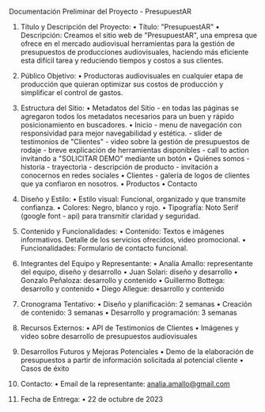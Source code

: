 Documentación Preliminar del Proyecto - PresupuestAR 

1. Título y Descripción del Proyecto: 
    • Título: "PresupuestAR" 
    • Descripción: Creamos el sitio web de "PresupuestAR", una empresa que ofrece en el mercado audiovisual herramientas para la gestión de presupuestos de producciones audiovisuales, haciendo más eficiente esta difícil tarea y reduciendo tiempos y costos a sus clientes. 

2. Público Objetivo: 
    • Productoras audiovisuales en cualquier etapa de producción que quieran optimizar sus costos de producción y simplificar el control de gastos.

3. Estructura del Sitio:
    • Metadatos del Sitio
            - en todas las páginas se agregaron todos los metadatos necesarios para un buen y rápido posicionamiento en buscadores.
    • Inicio
            - menu de navegación con responsividad para mejor navegabilidad y estética.
            - slider de testimonios de "Clientes"
            - video sobre la gestión de presupuestos de rodaje
            - breve explicación de herramientas disponibles
            - call to action invitando a "SOLICITAR DEMO" mediante un botón
    • Quiénes somos
            - historia
            - trayectoria
            - descripción de producto
            - invitación a conocernos en redes sociales
    • Clientes
            - galería de logos de clientes que ya confiaron en nosotros.
    • Productos
    • Contacto 

4. Diseño y Estilo: 
    • Estilo visual: Funcional, organizado y que transmite confianza. 
    • Colores: Negro, blanco y rojo. 
    • Tipografía: Noto Serif (google font - api) para transmitir claridad y seguridad. 
5. Contenido y Funcionalidades: 
    • Contenido: Textos e imágenes informativos. Detalle de los servicios ofrecidos, video promocional. 
    • Funcionalidades: Formulario de contacto funcional. 


6. Integrantes del Equipo y Representante: 
    • Analía Amallo: representante del equipo, diseño y desarrollo
    • Juan Solari: diseño y desarrollo
    • Gonzalo Peñaloza: desarrollo y contenido
    • Guillermo Bottega: desarrollo y contenido
    • Diego Allegue: desarrollo y contenido 

7. Cronograma Tentativo: 
    • Diseño y planificación: 2 semanas 
    • Creación de contenido: 3 semanas
    • Desarrollo y programación: 3 semanas

8. Recursos Externos: 
    • API de Testimonios de Clientes
    • Imágenes y video sobre desarrollo de presupuestos audiovisuales

9. Desarrollos Futuros y Mejoras Potenciales 
    • Demo de la elaboración de presupuestos a partir de información solicitada al potencial cliente
    • Casos de éxito

10. Contacto: 
    • Email de la representante: analia.amallo@gmail.com 

11. Fecha de Entrega: 
    • 22 de octubre de 2023 
